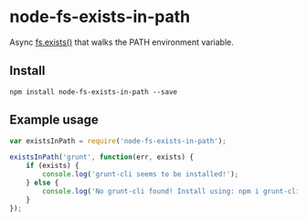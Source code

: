 # node-fs-exists-in-path

Async [fs.exists()](http://nodejs.org/api/fs.html#fs_fs_exists_path_callback) that walks the PATH environment variable.

## Install
```
npm install node-fs-exists-in-path --save
```

## Example usage
```js
var existsInPath = require('node-fs-exists-in-path');

existsInPath('grunt', function(err, exists) {
    if (exists) {
        console.log('grunt-cli seems to be installed!');
    } else {
        console.log('No grunt-cli found! Install using: npm i grunt-cli -g');
    }
});
```
